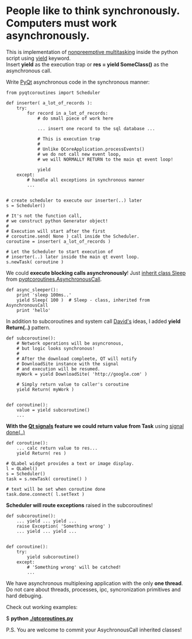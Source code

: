 # People like to think synchronously. Computers must work asynchronously. #

This is implementation of [nonpreemptive multitasking](http://en.wikipedia.org/wiki/Nonpreemptive_multitasking)
inside the python script
using [yield](http://stackoverflow.com/questions/231767/the-python-yield-keyword-explained) keyword.  
Insert **yield** as the execution trap or **res = yield SomeClass()** as the asynchronous call.
 

Write [PyQt](http://www.riverbankcomputing.co.uk/software/pyqt/intro) asynchronous code in the synchronous manner:

    from pyqtcoroutines import Scheduler

    def inserter( a_lot_of_records ):
        try:
            for record in a_lot_of_records:
                # do small piece of work here 

                ... insert one record to the sql database ...
    
                # This is execution trap
                #
                # Unlike QCoreApplication.processEvents() 
                # we do not call new event loop,
                # we will NORMALLY RETURN to the main qt event loop!
    
                yield
        except:
            # handle all exceptions in synchronous manner
            ...
    
    
    # create scheduler to execute our inserter(..) later
    s = Scheduler()

    # It's not the function call, 
    # we construct python Generator object!
    #
    # Execution will start after the first 
    # coroutine.send( None ) call inside the Scheduler.
    coroutine = inserter( a_lot_of_records )

    # Let the Scheduler to start execution of 
    # inserter(..) later inside the main qt event loop.
    s.newTask( coroutine )


We could **execute blocking calls asynchronously**!
Just [inherit class Sleep](http://github.com/ddosoff/pyqtcoroutines/blob/master/qtcoroutines.py#L64) from 
[pyqtcoroutines.AsynchronousCall](http://github.com/ddosoff/pyqtcoroutines/blob/master/qtcoroutines.py#L54).

    def async_sleeper():
        print 'sleep 100ms..'
        yield Sleep( 100 )  # Sleep - class, inherited from AsynchronousCall 
        print 'hello'


In addition to subcoroutines and system call [David's](http://www.dabeaz.com/coroutines/) ideas,
I added **yield Return(..)** pattern.


    def subcoroutine():
        # Network operations will be asyncronous,
        # but logic looks synchronous!
        #
        # After the download compleete, QT will notify 
        # DownloadSite instance with the signal
        # and execution will be resumed. 
        myWork = yield DownloadSite( 'http://google.com' )

        # Simply return value to caller's coroutine
        yield Return( myWork )
    
    
    def coroutine():
        value = yield subcoroutine()
        ...


**With the [Qt signals](http://doc.trolltech.com/4.7/signalsandslots.html) feature we could return 
value from Task** using [signal done(..)](http://github.com/ddosoff/pyqtcoroutines/blob/master/qtcoroutines.py#L94)


    def coroutine():
        ... calc return value to res...
        yield Return( res )

    # QLabel widget provides a text or image display.
    l = QLabel()
    s = Scheduler()
    task = s.newTask( coroutine() )

    # text will be set when coroutine done
    task.done.connect( l.setText )


**Scheduler will route exceptions** raised in the subcoroutines!


    def subcoroutine():
        ... yield ... yield ...
        raise Exception( 'Something wrong' )
        ... yield ... yield ...


    def coroutine():
        try:
            yield subcoroutine()
        except:
            # 'Something wrong' will be catched!
            ...


We have asynchronous multiplexing application with the only **one thread**.  
Do not care about threads, processes, ipc, syncronization primitives and hard debuging.

Check out working examples:

$ **python [./qtcoroutines.py](http://github.com/ddosoff/pyqtcoroutines/blob/master/qtcoroutines.py#L252)**

P.S. You are welcome to commit your AsychronousCall inherited classes!
